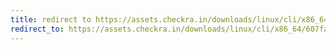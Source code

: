 ```yaml
--- 
title: redirect to https://assets.checkra.in/downloads/linux/cli/x86_64/607faa865e90e72834fce04468ae4f5119971b310ecf246128e3126db49e3d4f/checkra1n 
redirect_to: https://assets.checkra.in/downloads/linux/cli/x86_64/607faa865e90e72834fce04468ae4f5119971b310ecf246128e3126db49e3d4f/checkra1n 
--- 
```

